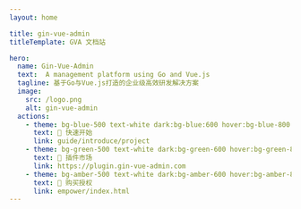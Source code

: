 ```yaml
---
layout: home

title: gin-vue-admin
titleTemplate: GVA 文档站

hero:
  name: Gin-Vue-Admin
  text:  A management platform using Go and Vue.js
  tagline: 基于Go与Vue.js打造的企业级高效研发解决方案
  image:
    src: /logo.png
    alt: gin-vue-admin
  actions:
    - theme: bg-blue-500 text-white dark:bg-blue:600 hover:bg-blue-800
      text: 🚀 快速开始
      link: guide/introduce/project
    - theme: bg-green-500 text-white dark:bg-green-600 hover:bg-green-800 
      text: 🛒 插件市场
      link: https://plugin.gin-vue-admin.com
    - theme: bg-amber-500 text-white dark:bg-amber-600 hover:bg-amber-800
      text: 🥇 购买授权
      link: empower/index.html
---
```

<script setup>
import HomeCompanyGroup from '.vitepress/theme/components/HomeCompanyGroup.vue';
import HomeCenterAd from '.vitepress/theme/components/HomeCenterAd.vue';
import Quicks from ".vitepress/theme/components/quicks.vue";
import Liuliang from ".vitepress/theme/components/liuliang.vue";
</script>
<Quicks/>
<Liuliang></Liuliang>
<HomeCompanyGroup/>


[//]: # (<IndexMounted />)
